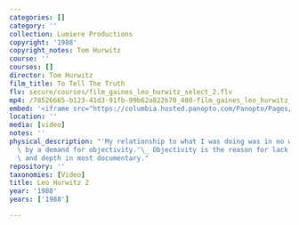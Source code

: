 ```yaml
---
categories: []
category: ''
collection: Lumiere Productions
copyright: '1988'
copyright_notes: Tom Hurwitz
course: ''
courses: []
director: Tom Hurwitz
film_title: To Tell The Truth
flv: secure/courses/film_gaines_leo_hurwitz_select_2.flv
mp4: /78526665-b123-41d3-91fb-99b62a822b70_480-film_gaines_leo_hurwitz_select_2.mp4
embed: '<iframe src="https://columbia.hosted.panopto.com/Panopto/Pages/Embed.aspx?id=545feff9-e80f-414c-9cbf-a95f01037141&v=1" width="720" height="405" style="padding: 0px; border: 1px solid #464646;" frameborder="0" allowfullscreen allow="autoplay"></iframe>'
location: ''
media: [video]
notes: ''
physical_description: "'My relationship to what I was doing was in no way categorized\
  \ by a demand for objectivity.'\_ Objectivity is the reason for lack of vitality\
  \ and depth in most documentary."
repository: ''
taxonomies: [Video]
title: Leo Hurwitz 2
year: '1988'
years: ['1988']

---
```


